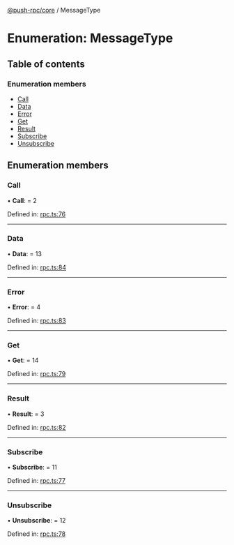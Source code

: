[@push-rpc/core](../README.md) / MessageType

# Enumeration: MessageType

## Table of contents

### Enumeration members

- [Call](messagetype.md#call)
- [Data](messagetype.md#data)
- [Error](messagetype.md#error)
- [Get](messagetype.md#get)
- [Result](messagetype.md#result)
- [Subscribe](messagetype.md#subscribe)
- [Unsubscribe](messagetype.md#unsubscribe)

## Enumeration members

### Call

• **Call**: = 2

Defined in: [rpc.ts:76](https://github.com/vasyas/typescript-rpc/blob/a0bd7db/packages/core/src/rpc.ts#L76)

___

### Data

• **Data**: = 13

Defined in: [rpc.ts:84](https://github.com/vasyas/typescript-rpc/blob/a0bd7db/packages/core/src/rpc.ts#L84)

___

### Error

• **Error**: = 4

Defined in: [rpc.ts:83](https://github.com/vasyas/typescript-rpc/blob/a0bd7db/packages/core/src/rpc.ts#L83)

___

### Get

• **Get**: = 14

Defined in: [rpc.ts:79](https://github.com/vasyas/typescript-rpc/blob/a0bd7db/packages/core/src/rpc.ts#L79)

___

### Result

• **Result**: = 3

Defined in: [rpc.ts:82](https://github.com/vasyas/typescript-rpc/blob/a0bd7db/packages/core/src/rpc.ts#L82)

___

### Subscribe

• **Subscribe**: = 11

Defined in: [rpc.ts:77](https://github.com/vasyas/typescript-rpc/blob/a0bd7db/packages/core/src/rpc.ts#L77)

___

### Unsubscribe

• **Unsubscribe**: = 12

Defined in: [rpc.ts:78](https://github.com/vasyas/typescript-rpc/blob/a0bd7db/packages/core/src/rpc.ts#L78)
